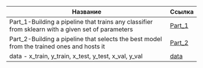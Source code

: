 |Название|Ссылка|
|--------|------|
|Part_1-Building a pipeline that trains any classifier from sklearn with a given set of parameters|[Part_1](https://github.com/WonMin13/Lab-3-2024/tree/main/solution/Part_1)|
|Part_2-Building a pipeline that selects the best model from the trained ones and hosts it|[Part_2](https://github.com/WonMin13/Lab-3-2024/tree/main/solution/Part_2)|
|data - x_train, y_train, x_test, y_test, x_val, y_val |[data](https://github.com/WonMin13/Lab-3-2024/tree/main/solution/data)|
